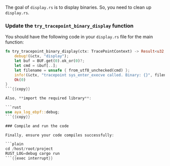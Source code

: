 The goal of `display.rs` is to display binaries. So, you need to clean up `display.rs`.

### Update the `try_tracepoint_binary_display` function

You should have the following code in your `display.rs` file for the main function:

```rust
fn try_tracepoint_binary_display(ctx: TracePointContext) -> Result<u32, i64> {
    debug!(&ctx, "display");
    let buf = BUF.get(0).ok_or(0)?;
    let cmd = &buf[..];
    let filename = unsafe { from_utf8_unchecked(cmd) };
    info!(&ctx, "tracepoint sys_enter_execve called. Binary: {}", filename);
    Ok(0)
}
```{{copy}}

Also, **import the required library**:

```rust
use aya_log_ebpf::debug;
```{{copy}}

### Compile and run the code

Finally, ensure your code compiles successfully:

```plain
cd /host/root/project
RUST_LOG=debug cargo run
```{{exec interrupt}}
